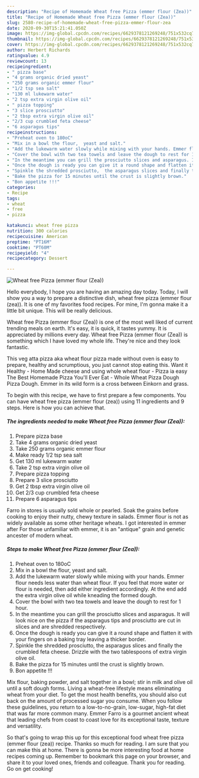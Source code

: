 ```yaml
---
description: "Recipe of Homemade Wheat free Pizza (emmer flour (Zea))"
title: "Recipe of Homemade Wheat free Pizza (emmer flour (Zea))"
slug: 2580-recipe-of-homemade-wheat-free-pizza-emmer-flour-zea
date: 2020-09-30T15:21:41.050Z
image: https://img-global.cpcdn.com/recipes/6629378121269248/751x532cq70/wheat-free-pizza-emmer-flour-zea-recipe-main-photo.jpg
thumbnail: https://img-global.cpcdn.com/recipes/6629378121269248/751x532cq70/wheat-free-pizza-emmer-flour-zea-recipe-main-photo.jpg
cover: https://img-global.cpcdn.com/recipes/6629378121269248/751x532cq70/wheat-free-pizza-emmer-flour-zea-recipe-main-photo.jpg
author: Herbert Richards
ratingvalue: 4.9
reviewcount: 13
recipeingredient:
- " pizza base"
- "4 grams organic dried yeast"
- "250 grams organic emmer flour"
- "1/2 tsp sea salt"
- "130 ml lukewarm water"
- "2 tsp extra virgin olive oil"
- " pizza topping"
- "3 slice prosciutto"
- "2 tbsp extra virgin olive oil"
- "2/3 cup crumbled feta cheese"
- "6 asparagus tips"
recipeinstructions:
- "Preheat oven to 180oC"
- "Mix in a bowl the flour,  yeast and salt."
- "Add the lukewarm water slowly while mixing with your hands. Emmer flour needs less water than wheat flour. If you feel that more water or flour is needed, then add either ingredient accordingly. At the end add the extra virgin olive oil while kneading the formed dough."
- "Cover the bowl with two tea towels and leave the dough to rest for 1 hour."
- "In the meantime you can grill the prosciutto slices and asparagus. It will look nice on the pizza if the asparagus tips and prosciutto are cut in slices and are shredded respectively."
- "Once the dough is ready you can give it a round shape and flatten it with your fingers on a baking tray leaving a thicker border."
- "Spinkle the shredded prosciutto,  the asparagus slices and finally the crumbled feta cheese. Drizzle with the two tablespoons of extra virgin olive oil."
- "Bake the pizza for 15 minutes until the crust is slightly brown."
- "Bon appetite !!!"
categories:
- Recipe
tags:
- wheat
- free
- pizza

katakunci: wheat free pizza 
nutrition: 300 calories
recipecuisine: American
preptime: "PT16M"
cooktime: "PT60M"
recipeyield: "4"
recipecategory: Dessert

---
```



![Wheat free Pizza (emmer flour (Zea))](https://img-global.cpcdn.com/recipes/6629378121269248/751x532cq70/wheat-free-pizza-emmer-flour-zea-recipe-main-photo.jpg)

Hello everybody, I hope you are having an amazing day today. Today, I will show you a way to prepare a distinctive dish, wheat free pizza (emmer flour (zea)). It is one of my favorites food recipes. For mine, I'm gonna make it a little bit unique. This will be really delicious.

Wheat free Pizza (emmer flour (Zea)) is one of the most well liked of current trending meals on earth. It's easy, it is quick, it tastes yummy. It is appreciated by millions every day. Wheat free Pizza (emmer flour (Zea)) is something which I have loved my whole life. They're nice and they look fantastic.

This veg atta pizza aka wheat flour pizza made without oven is easy to prepare, healthy and scrumptious, you just cannot stop eating this. Want it Healthy - Home Made cheese and using whole wheat flour - Pizza ia easy The Best Homemade Pizza You&#39;ll Ever Eat - Whole Wheat Pizza Dough Pizza Dough. Emmer in its wild form is a cross between Einkorn and grass.


To begin with this recipe, we have to first prepare a few components. You can have wheat free pizza (emmer flour (zea)) using 11 ingredients and 9 steps. Here is how you can achieve that.

<!--inarticleads1-->

##### The ingredients needed to make Wheat free Pizza (emmer flour (Zea)):

1. Prepare  pizza base
1. Take 4 grams organic dried yeast
1. Take 250 grams organic emmer flour
1. Make ready 1/2 tsp sea salt
1. Get 130 ml lukewarm water
1. Take 2 tsp extra virgin olive oil
1. Prepare  pizza topping
1. Prepare 3 slice prosciutto
1. Get 2 tbsp extra virgin olive oil
1. Get 2/3 cup crumbled feta cheese
1. Prepare 6 asparagus tips


Farro in stores is usually sold whole or pearled. Soak the grains before cooking to enjoy their nutty, chewy texture in salads. Emmer flour is not as widely available as some other heritage wheats. I got interested in emmer after For those unfamiliar with emmer, it is an &#34;antique&#34; grain and genetic ancester of modern wheat. 

<!--inarticleads2-->

##### Steps to make Wheat free Pizza (emmer flour (Zea)):

1. Preheat oven to 180oC
1. Mix in a bowl the flour,  yeast and salt.
1. Add the lukewarm water slowly while mixing with your hands. Emmer flour needs less water than wheat flour. If you feel that more water or flour is needed, then add either ingredient accordingly. At the end add the extra virgin olive oil while kneading the formed dough.
1. Cover the bowl with two tea towels and leave the dough to rest for 1 hour.
1. In the meantime you can grill the prosciutto slices and asparagus. It will look nice on the pizza if the asparagus tips and prosciutto are cut in slices and are shredded respectively.
1. Once the dough is ready you can give it a round shape and flatten it with your fingers on a baking tray leaving a thicker border.
1. Spinkle the shredded prosciutto,  the asparagus slices and finally the crumbled feta cheese. Drizzle with the two tablespoons of extra virgin olive oil.
1. Bake the pizza for 15 minutes until the crust is slightly brown.
1. Bon appetite !!!


Mix flour, baking powder, and salt together in a bowl; stir in milk and olive oil until a soft dough forms. Living a wheat-free lifestyle means eliminating wheat from your diet. To get the most health benefits, you should also cut back on the amount of processed sugar you consume. When you follow these guidelines, you return to a low-to-no-grain, low-sugar, high-fat diet that was far more common many. Emmer Farro is a gourmet ancient wheat that leading chefs from coast to coast love for its exceptional taste, texture and versatility. 

So that's going to wrap this up for this exceptional food wheat free pizza (emmer flour (zea)) recipe. Thanks so much for reading. I am sure that you can make this at home. There is gonna be more interesting food at home recipes coming up. Remember to bookmark this page on your browser, and share it to your loved ones, friends and colleague. Thank you for reading. Go on get cooking!

